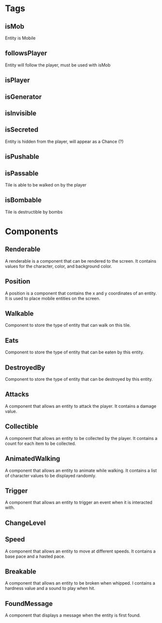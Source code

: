 # Tags

## isMob

Entity is Mobile

## followsPlayer

Entity will follow the player, must be used with isMob

## isPlayer

## isGenerator

## isInvisible

## isSecreted

Entity is hidden from the player, will appear as a Chance (?)

## isPushable

## isPassable
Tile is able to be walked on by the player

## isBombable

Tile is destructible by bombs

# Components

## Renderable

A renderable is a component that can be rendered to the screen.  It contains values for the character, color, and background color.

## Position

A position is a component that contains the x and y coordinates of an entity.  It is used to place mobile entities on the screen.

##  Walkable

Component to store the type of entity that can walk on this tile.

##  Eats

Component to store the type of entity that can be eaten by this entity.

##  DestroyedBy

Component to store the type of entity that can be destroyed by this entity.

##  Attacks

A component that allows an entity to attack the player.  It contains a damage value.

##  Collectible

A component that allows an entity to be collected by the player.  It contains a count for each item to be collected.

##  AnimatedWalking

A component that allows an entity to animate while walking.  It contains a list of character values to be displayed randomly.

##  Trigger

A component that allows an entity to trigger an event when it is interacted with.

##  ChangeLevel

##  Speed

A component that allows an entity to move at different speeds.  It contains a base pace and a hasted pace.

##  Breakable

A component that allows an entity to be broken when whipped.
I contains a hardness value and a sound to play when hit.

##  FoundMessage

A component that displays a message when the entity is first found.
